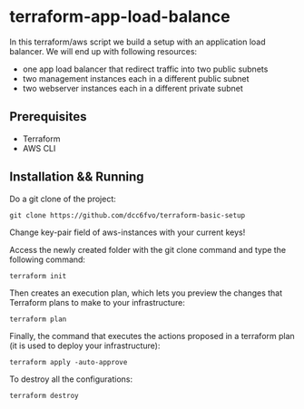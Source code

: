 # terraform-app-load-balance

In this terraform/aws script we build a setup with an application load balancer. We will end up with following resources:

  - one app load balancer that redirect traffic into two public subnets
  - two management instances each in a different public subnet
  - two webserver instances each in a different private subnet

Prerequisites
-----------------------
  - Terraform
  - AWS CLI
   
Installation && Running
-----------------------

Do a git clone of the project:

	git clone https://github.com/dcc6fvo/terraform-basic-setup 
	
Change key-pair field of aws-instances with your current keys!

Access the newly created folder with the git clone command and type the following command:

	terraform init

Then creates an execution plan, which lets you preview the changes that Terraform plans to make to your infrastructure:

  	terraform plan
  
Finally, the command that executes the actions proposed in a terraform plan (it is used to deploy your infrastructure):

  	terraform apply -auto-approve

To destroy all the configurations:

	terraform destroy
